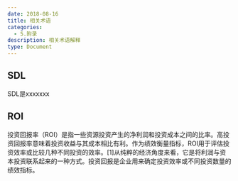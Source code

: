 ```yaml
---
date: 2018-08-16
title: 相关术语
categories:
  - 5.附录
description: 相关术语解释
type: Document
---
```


## SDL

SDL是xxxxxxx

## ROI

投资回报率（ROI）是指一些资源投资产生的净利润和投资成本之间的比率。高投资回报率意味着投资收益与其成本相比有利。作为绩效衡量指标，ROI用于评估投资效率或比较几种不同投资的效率。[1]从纯粹的经济角度来看，它是将利润与资本投资联系起来的一种方式。投资回报是企业用来确定投资效率或不同投资数量的绩效指标。